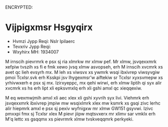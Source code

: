 ENCRYPTED:
# Vijpigxmsr Hsgyqirx

* Hvmzi Jypp Reqi: Nslr Ipilaerc
* Tevxriv Jypp Reqi: 
* Wxyhirx MH: 1934007

M irnscih pievrmrk e psx sj ria xlmrkw mr xlmw pef. Mr xlmw, jsvqexxmrk xefpiw tvszih xs fi e fmk
xewo jvsq xlmw asvopseh, erh M irnscih xvcmrk xs avet qc lieh evsyrh mx. M leh xs viwsvx xs ywmrk wsqi
ibxivrep viwsyvgiw pmoi Tcxlsr.svk erh Ksskpi jsv Ihygexmsr'w aiftekiw sr Tcxlsr xyxsvmepw xs yrhivwxerh e psx
sj mx. Izirxyeppc, mx qehi wirwi, erh xlmw liptih qi syx alir xvcmrk xs hs erh lipt xli epksvmxlq erh xli 
gshi amxl qc xieqqexiw.

M eq wexmwjmih amxl xli aec xlex xli gshi xyvrih syx livi. Viehmrk erh jsvqexxmrk ibxivrep jmpiw mw wsqixlmrk
xlex mw ksmrk xs gsqi zivc lerhc alir hiepmrk amxl e psx sj pexiv wyfnigxw mr xlmw GW151 gsyvwi. Izivc pmxxpi fmx sj
Tcxlsr xlex M pievr jiipw mqtsvxerx mr xlimv sar vmklx erh M'q lettc xs gsqqmx xs
pievrmrk xlmw tvskveqqmrk perkyeki.

